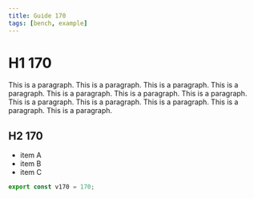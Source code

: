 ```yaml
---
title: Guide 170
tags: [bench, example]
---
```


# H1 170

This is a paragraph. This is a paragraph. This is a paragraph. This is a paragraph. This is a paragraph. This is a paragraph. This is a paragraph. This is a paragraph. This is a paragraph. This is a paragraph. This is a paragraph. This is a paragraph. 

## H2 170

- item A
- item B
- item C

```ts
export const v170 = 170;
```